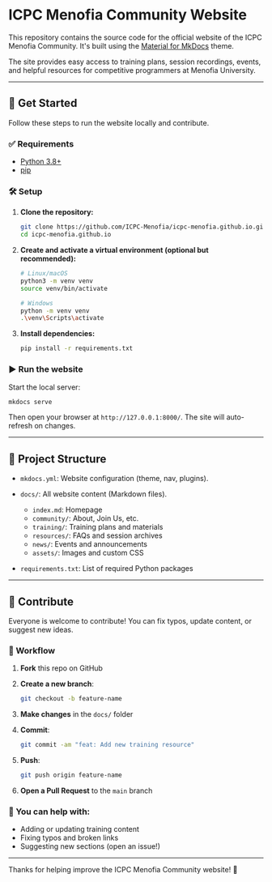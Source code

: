 # ICPC Menofia Community Website

This repository contains the source code for the official website of the ICPC Menofia Community. It's built using the [Material for MkDocs](https://squidfunk.github.io/mkdocs-material/) theme.

The site provides easy access to training plans, session recordings, events, and helpful resources for competitive programmers at Menofia University.

---

## 🚀 Get Started

Follow these steps to run the website locally and contribute.

### ✅ Requirements

* [Python 3.8+](https://www.python.org/downloads/)
* [pip](https://pip.pypa.io/en/stable/installation/)

### 🛠️ Setup

1. **Clone the repository:**

   ```bash
   git clone https://github.com/ICPC-Menofia/icpc-menofia.github.io.git
   cd icpc-menofia.github.io
   ```

2. **Create and activate a virtual environment (optional but recommended):**

   ```bash
   # Linux/macOS
   python3 -m venv venv
   source venv/bin/activate

   # Windows
   python -m venv venv
   .\venv\Scripts\activate
   ```

3. **Install dependencies:**

   ```bash
   pip install -r requirements.txt
   ```

### ▶️ Run the website

Start the local server:

```bash
mkdocs serve
```

Then open your browser at `http://127.0.0.1:8000/`. The site will auto-refresh on changes.

---

## 📁 Project Structure

* `mkdocs.yml`: Website configuration (theme, nav, plugins).
* `docs/`: All website content (Markdown files).

  * `index.md`: Homepage
  * `community/`: About, Join Us, etc.
  * `training/`: Training plans and materials
  * `resources/`: FAQs and session archives
  * `news/`: Events and announcements
  * `assets/`: Images and custom CSS
* `requirements.txt`: List of required Python packages

---

## 🤝 Contribute

Everyone is welcome to contribute! You can fix typos, update content, or suggest new ideas.

### 🧭 Workflow

1. **Fork** this repo on GitHub
2. **Create a new branch**:

   ```bash
   git checkout -b feature-name
   ```
3. **Make changes** in the `docs/` folder
4. **Commit**:

   ```bash
   git commit -am "feat: Add new training resource"
   ```
5. **Push**:

   ```bash
   git push origin feature-name
   ```
6. **Open a Pull Request** to the `main` branch

### 📌 You can help with:

* Adding or updating training content
* Fixing typos and broken links
* Suggesting new sections (open an issue!)

---

Thanks for helping improve the ICPC Menofia Community website! 💙
